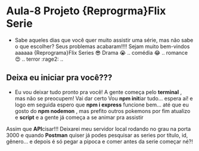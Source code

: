 # Aula-8 Projeto {Reprogrma}Flix Serie

* Sabe aqueles dias que você quer muito assistir uma série, mas não sabe o que escolher?
Seus problemas acabaram!!!! 
Sejam muito bem-vindos aaaaaa {Reprograma}Flix Series :sunglasses:
Drama :sob: ..
comédia :joy: ..
romance :heart_eyes: ..
terror :rage2: ..

## Deixa eu iniciar pra você???

* Eu vou deixar tudo pronto pra você!
A gente começa pelo **terminal** , mas não se preocupem! Vai dar certo
Vou **npm init**iar tudo... espera aí!
e logo em seguida espero que **npm i express** funcione bem...
até que eu gosto do **npm nodemon** , mas prefito outros pokemons 
por fim atualizo e **script** e a gente já começa a se animar pra assistir


Assim que **API**cisar!!!
Deixarei meu servidor local rodando no grau na porta 3000
e quando **Postman** quiser já podes pesquisar as series por
título, id, gênero... e depois é só pegar a pipoca e comer antes da serie começar né?!






